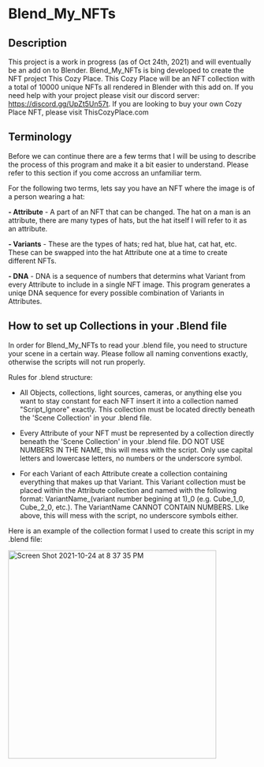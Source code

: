 # Blend_My_NFTs


## Description
This project is a work in progress (as of Oct 24th, 2021) and will eventually be an add on to Blender. Blend_My_NFTs is bing developed to create the NFT project This Cozy Place. This Cozy Place will be an NFT collection with a total of 10000 unique NFTs all rendered in Blender with this add on. If you need help with your project please visit our discord server: https://discord.gg/UpZt5Un57t. If you are looking to buy your own Cozy Place NFT, please visit ThisCozyPlace.com


## Terminology 
Before we can continue there are a few terms that I will be using to describe the process of this program and make it a bit easier to understand. Please refer to this section if you come accross an unfamiliar term. 

For the following two terms, lets say you have an NFT where the image is of a person wearing a hat:

**- Attribute** - A part of an NFT that can be changed. The hat on a man is an attribute, there are many types of hats, but the hat itself I will refer to it as an attribute.

**- Variants** - These are the types of hats; red hat, blue hat, cat hat, etc. These can be swapped into the hat Attribute one at a time to create different NFTs. 

**- DNA** - DNA is a sequence of numbers that determins what Variant from every Attribute to include in a single NFT image. This program generates a uniqe DNA sequence for every possible combination of Variants in Attributes. 


## How to set up Collections in your .Blend file

In order for Blend_My_NFTs to read your .blend file, you need to structure your scene in a certain way. Please follow all naming conventions exactly, otherwise the scripts will not run properly. 

Rules for .blend structure: 

- All Objects, collections, light sources, cameras, or anything else you want to stay constant for each NFT insert it into a collection named "Script_Ignore" exactly. This collection must be located directly beneath the 'Scene Collection' in your .blend file. 

- Every Attribute of your NFT must be represented by a collection directly beneath the 'Scene Collection' in your .blend file. DO NOT USE NUMBERS IN THE NAME, this will mess with the script. Only use capital letters and lowercase letters, no numbers or the underscore symbol. 

- For each Variant of each Attribute create a collection containing everything that makes up that Variant. This Variant collection must be placed within the Attribute collection and named with the following format: VariantName_(variant number begining at 1)_0 (e.g. Cube_1_0, Cube_2_0, etc.). The VariantName CANNOT CONTAIN NUMBERS. LIke above, this will mess with the script, no underscore symbols either.

Here is an example of the collection format I used to create this script in my .blend file:

<img width="422" alt="Screen Shot 2021-10-24 at 8 37 35 PM" src="https://user-images.githubusercontent.com/82110564/138619320-80a9f2a7-719a-46bc-b1cf-0e19dd4d640d.png">

